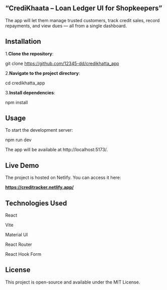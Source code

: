 ## **“CrediKhaata – Loan Ledger UI for Shopkeepers”**

The app will let them manage trusted customers, track credit sales, record repayments, and view dues — all from a single dashboard.

## **Installation**

1.**Clone the repository**:

  git clone https://github.com/12345-dd/credikhatta_app

2.**Navigate to the project directory**:

  cd credikhatta_app

3.**Install dependencies**:

  npm install

## **Usage**

To start the development server:

npm run dev

The app will be available at http://localhost:5173/.

## **Live Demo**

The project is hosted on Netlify. You can access it here:

**https://creditracker.netlify.app/**


## **Technologies Used**

React

Vite

Material UI

React Router

React Hook Form

## **License**

This project is open-source and available under the MIT License.
